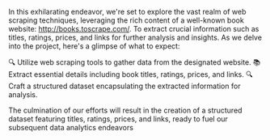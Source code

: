 In this exhilarating endeavor, we're set to explore the vast realm of web scraping techniques, leveraging the rich content of a well-known book website: http://books.toscrape.com/. 
To extract crucial information such as titles, ratings, prices, and links for further analysis and insights.
As we delve into the project, here's a glimpse of what to expect:

🔍 Utilize web scraping tools to gather data from the designated website.
📚 Extract essential details including book titles, ratings, prices, and links.
🔍 Craft a structured dataset encapsulating the extracted information for analysis.

The culmination of our efforts will result in the creation of a structured dataset featuring titles, ratings, prices, and links, ready to fuel our subsequent data analytics endeavors
